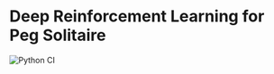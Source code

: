 # Deep Reinforcement Learning for Peg Solitaire

![Python CI](https://github.com/nicklasbekkevold/peg-solitaire/workflows/Python%20CI/badge.svg?branch=main)
